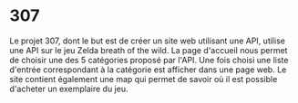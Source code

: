 # 307
Le projet 307, dont le but est de créer un site web utilisant une API, 
utilise une API sur le jeu Zelda breath of the wild. La page d'accueil 
nous permet de choisir une des 5 catégories proposé par l'API. Une fois choisi
une liste d'entrée correspondant à la catégorie est afficher dans une page web.
Le site contient également une map qui permet de savoir où il est possible d'acheter 
un exemplaire du jeu.